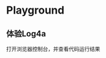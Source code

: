 <script setup>
import {defineAsyncComponent} from 'vue';
import {inBrowser} from 'vitepress';

const DemoEditor = inBrowser ? defineAsyncComponent(()=>import('../components/DemoEditor.vue')):()=>null;
</script>
# Playground

## 体验Log4a

打开浏览器控制台，并查看代码运行结果
<DemoEditor height='700px' code="const logger = LogManager.getLogger('Index');
logger.info('Hello world!')" />